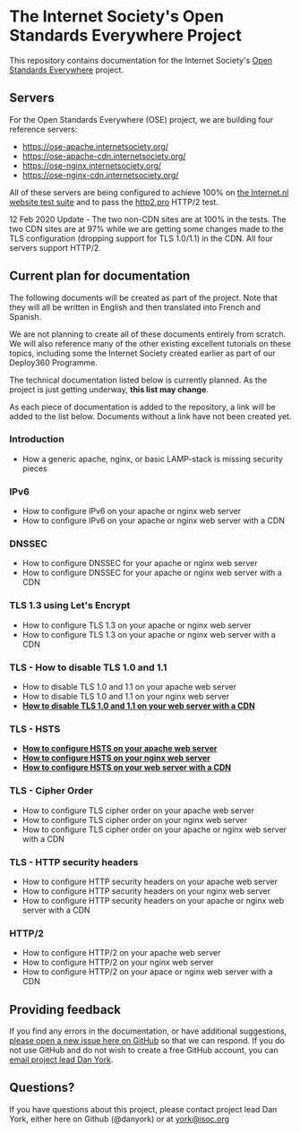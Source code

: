 # The Internet Society's Open Standards Everywhere Project

This repository contains documentation for the Internet Society's [Open Standards Everywhere](https://www.internetsociety.org/ose/) project.

## Servers

For the Open Standards Everywhere (OSE) project, we are building four reference servers:
* https://ose-apache.internetsociety.org/
* https://ose-apache-cdn.internetsociety.org/
* https://ose-nginx.internetsociety.org/
* https://ose-nginx-cdn.internetsociety.org/

All of these servers are being configured to achieve 100% on [the Internet.nl website test suite](https://internet.nl/) 
and to pass the [http2.pro](https://http2.pro/) HTTP/2 test.

12 Feb 2020 Update - The two non-CDN sites are at 100% in the tests. The two CDN sites are at 97% while we are getting
some changes made to the TLS configuration (dropping support for TLS 1.0/1.1) in the CDN.  All four servers support HTTP/2.

## Current plan for documentation

The following documents will be created as part of the project. Note that they will all be written in English and then translated into French and Spanish.

We are not planning to create all of these documents entirely from scratch. We will also reference many of the other existing
excellent tutorials on these topics, including some the Internet Society created earlier as part of our Deploy360 Programme.

The technical documentation listed below is currently planned. As the project is just getting underway, **this list may change**.

As each piece of documentation is added to the repository, a link will be added to the list below. Documents without a link have not been created yet.

### Introduction
* How a generic apache, nginx, or basic LAMP-stack is missing security pieces

### IPv6
* How to configure IPv6 on your apache or nginx web server
* How to configure IPv6 on your apache or nginx web server with a CDN

### DNSSEC
* How to configure DNSSEC for your apache or nginx web server
* How to configure DNSSEC for your apache or nginx web server with a CDN

### TLS 1.3 using Let's Encrypt
* How to configure TLS 1.3 on your apache or nginx web server
* How to configure TLS 1.3 on your apache or nginx web server with a CDN

### TLS - How to disable TLS 1.0 and 1.1

* How to disable TLS 1.0 and 1.1 on your apache web server
* How to disable TLS 1.0 and 1.1 on your nginx web server
* **[How to disable TLS 1.0 and 1.1 on your web server with a CDN](ose-web-tls-versions-cdns.md)**

### TLS - HSTS
* **[How to configure HSTS on your apache web server](ose-web-hsts-apache.md)**
* **[How to configure HSTS on your nginx web server](ose-web-hsts-nginx.md)**
* **[How to configure HSTS on your web server with a CDN](ose-web-hsts-cdns.md)**

### TLS - Cipher Order
* How to configure TLS cipher order on your apache web server
* How to configure TLS cipher order on your nginx web server
* How to configure TLS cipher order on your apache or nginx web server with a CDN

### TLS - HTTP security headers
* How to configure HTTP security headers on your apache web server
* How to configure HTTP security headers on your nginx web server
* How to configure HTTP security headers on your apache or nginx web server with a CDN

### HTTP/2
* How to configure HTTP/2 on your apache web server
* How to configure HTTP/2 on your nginx web server
* How to configure HTTP/2 on your apace or nginx web server with a CDN

## Providing feedback

If you find any errors in the documentation, or have additional suggestions, [please open a new issue here on GitHub](https://github.com/InternetSociety/ose-documentation/issues) so that we can respond. If you do not use GitHub and do not wish to create a free GitHub account, you can [email project lead Dan York](mailto:york@isoc.org).

## Questions?

If you have questions about this project, please contact project lead Dan York, either here on Github (@danyork) or at [york@isoc.org](mailto:york@isoc.org)

